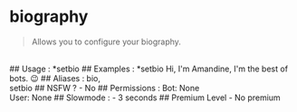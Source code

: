 # biography

> Allows you to configure your biography.

<br>
## Usage :
*setbio <your biography>
## Examples :
*setbio Hi, I'm Amandine, I'm the best of bots. 😉
## Aliases :
bio,
<br>setbio
## NSFW ?
- No
## Permissions :
Bot: None
<br>
User: None
## Slowmode :
- 3 seconds
## Premium Level
- No premium